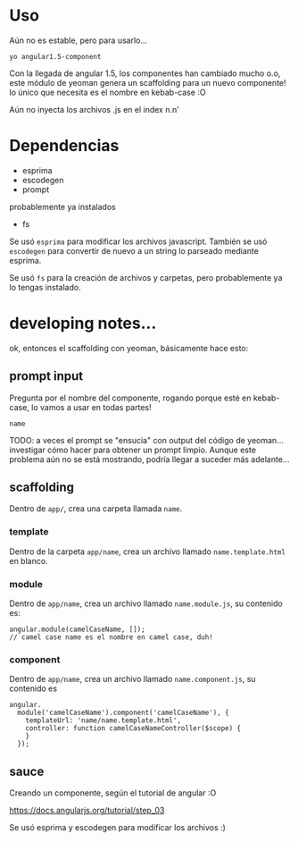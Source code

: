 # Uso

Aún no es estable, pero para usarlo...

    yo angular1.5-component

Con la llegada de angular 1.5, los componentes han cambiado mucho o.o, este módulo de yeoman genera un scaffolding para un nuevo componente! lo único que necesita es el nombre en kebab-case :O

Aún no inyecta los archivos .js en el index n.n'

# Dependencias

* esprima
* escodegen
* prompt

probablemente ya instalados

* fs

Se usó `esprima` para modificar los archivos javascript. También se usó `escodegen` para convertir de nuevo a un string lo parseado mediante esprima.

Se usó `fs` para la creación de archivos y carpetas, pero probablemente ya lo tengas instalado.

# developing notes...

ok, entonces el scaffolding con yeoman, básicamente hace esto:

## prompt input

Pregunta por el nombre del componente, rogando porque esté en kebab-case, lo vamos a usar en todas partes!

    name

TODO: a veces el prompt se "ensucia" con output del código de yeoman... investigar cómo hacer para obtener un prompt limpio. Aunque este problema aún no se está mostrando, podría llegar a suceder más adelante...

## scaffolding

Dentro de `app/`, crea una carpeta llamada `name`.

### template

Dentro de la carpeta `app/name`, crea un archivo llamado `name.template.html` en blanco.

### module

Dentro de `app/name`, crea un archivo llamado `name.module.js`, su contenido es:

    angular.module(camelCaseName, []);
    // camel case name es el nombre en camel case, duh!

### component

Dentro de `app/name`, crea un archivo llamado `name.component.js`, su contenido es

    angular.
      module('camelCaseName').component('camelCaseName'), {
        templateUrl: 'name/name.template.html',
        controller: function camelCaseNameController($scope) {
        }
      });

## sauce

Creando un componente, según el tutorial de angular :O

https://docs.angularjs.org/tutorial/step_03

Se usó esprima y escodegen para modificar los archivos :)
